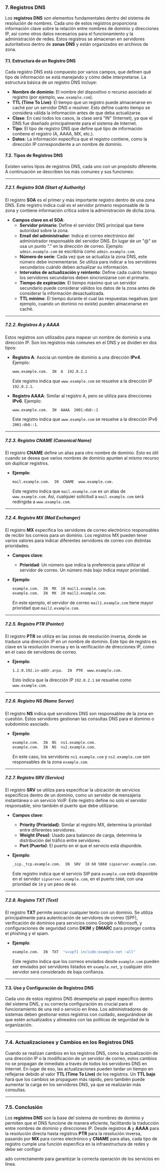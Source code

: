 ### **7. Registros DNS**

Los **registros DNS** son elementos fundamentales dentro del sistema de resolución de nombres. Cada uno de estos registros proporciona información clave sobre la relación entre nombres de dominio y direcciones IP, así como otros datos necesarios para el funcionamiento y la administración de redes. Estos registros se almacenan en servidores autoritativos dentro de **zonas DNS** y están organizados en archivos de zona.

#### **7.1. Estructura de un Registro DNS**

Cada registro DNS está compuesto por varios campos, que definen qué tipo de información se está manejando y cómo debe interpretarse. La estructura básica de un registro DNS incluye:

- **Nombre de dominio**: El nombre del dispositivo o recurso asociado al registro (por ejemplo, `www.example.com`).
- **TTL (Time To Live)**: El tiempo que un registro puede almacenarse en caché por un servidor DNS o resolver. Esto define cuánto tiempo se considera válida la información antes de que deba actualizarse.
- **Clase**: En casi todos los casos, la clase será "IN" (Internet), ya que el DNS fue diseñado principalmente para el sistema de Internet.
- **Tipo**: El tipo de registro DNS que define qué tipo de información contiene el registro (A, AAAA, MX, etc.).
- **Datos**: La información específica que el registro contiene, como la dirección IP correspondiente a un nombre de dominio.

#### **7.2. Tipos de Registros DNS**

Existen varios tipos de registros DNS, cada uno con un propósito diferente. A continuación se describen los más comunes y sus funciones:

---

##### **7.2.1. Registro SOA (Start of Authority)**

El registro **SOA** es el primer y más importante registro dentro de una zona DNS. Este registro indica cuál es el servidor primario responsable de la zona y contiene información crítica sobre la administración de dicha zona.

- **Campos clave en el SOA**:
  - **Servidor primario**: Define el servidor DNS principal que tiene autoridad sobre la zona.
  - **Email del administrador**: Indica el correo electrónico del administrador responsable del servidor DNS. En lugar de un "@" se usa un punto "." en la dirección de correo. Ejemplo: `admin.example.com` se escribiría como `admin.example.com`.
  - **Número de serie**: Cada vez que se actualiza la zona DNS, este número debe incrementarse. Se utiliza para indicar a los servidores secundarios cuándo deben actualizar su información.
  - **Intervalos de actualización y reintento**: Define cada cuánto tiempo los servidores secundarios deben sincronizarse con el primario.
  - **Tiempo de expiración**: El tiempo máximo que un servidor secundario puede considerar válidos los datos de la zona antes de considerar la información desactualizada.
  - **TTL mínimo**: El tiempo durante el cual las respuestas negativas (por ejemplo, cuando un dominio no existe) pueden almacenarse en caché.

---

##### **7.2.2. Registros A y AAAA**

Estos registros son utilizados para mapear un nombre de dominio a una dirección IP. Son los registros más comunes en el DNS y se dividen en dos tipos:

- **Registro A**: Asocia un nombre de dominio a una dirección **IPv4**. Ejemplo:
  ```bash
  www.example.com.  IN  A  192.0.2.1
  ```
  Este registro indica que `www.example.com` se resuelve a la dirección IP `192.0.2.1`.

- **Registro AAAA**: Similar al registro A, pero se utiliza para direcciones **IPv6**. Ejemplo:
  ```bash
  www.example.com.  IN  AAAA  2001:db8::1
  ```
  Este registro indica que `www.example.com` se resuelve a la dirección IPv6 `2001:db8::1`.

---

##### **7.2.3. Registro CNAME (Canonical Name)**

El registro **CNAME** define un alias para otro nombre de dominio. Esto es útil cuando se desea que varios nombres de dominio apunten al mismo recurso sin duplicar registros.

- **Ejemplo**:
  ```bash
  mail.example.com.  IN  CNAME  www.example.com.
  ```
  Este registro indica que `mail.example.com` es un alias de `www.example.com`. Así, cualquier solicitud a `mail.example.com` será redirigida a `www.example.com`.

---

##### **7.2.4. Registro MX (Mail Exchanger)**

El registro **MX** especifica los servidores de correo electrónico responsables de recibir los correos para un dominio. Los registros MX pueden tener varios valores para indicar diferentes servidores de correo con distintas prioridades.

- **Campos clave**:
  - **Prioridad**: Un número que indica la preferencia para utilizar el servidor de correo. Un número más bajo indica mayor prioridad.
  
- **Ejemplo**:
  ```bash
  example.com.  IN  MX  10 mail1.example.com.
  example.com.  IN  MX  20 mail2.example.com.
  ```
  En este ejemplo, el servidor de correo `mail1.example.com` tiene mayor prioridad que `mail2.example.com`.

---

##### **7.2.5. Registro PTR (Pointer)**

El registro **PTR** se utiliza en las zonas de resolución inversa, donde se traduce una dirección IP en un nombre de dominio. Este tipo de registro es clave en la resolución inversa y en la verificación de direcciones IP, como en el caso de servidores de correo.

- **Ejemplo**:
  ```bash
  1.2.0.192.in-addr.arpa.  IN  PTR  www.example.com.
  ```
  Esto indica que la dirección IP `192.0.2.1` se resuelve como `www.example.com`.

---

##### **7.2.6. Registro NS (Name Server)**

El registro **NS** indica qué servidores DNS son responsables de la zona en cuestión. Estos servidores gestionan las consultas DNS para el dominio o subdominio asociado.

- **Ejemplo**:
  ```bash
  example.com.  IN  NS  ns1.example.com.
  example.com.  IN  NS  ns2.example.com.
  ```
  En este caso, los servidores `ns1.example.com` y `ns2.example.com` son responsables de la zona `example.com`.

---

##### **7.2.7. Registro SRV (Service)**

El registro **SRV** se utiliza para especificar la ubicación de servicios específicos dentro de un dominio, como un servidor de mensajería instantánea o un servicio VoIP. Este registro define no solo el servidor responsable, sino también el puerto que debe utilizarse.

- **Campos clave**:
  - **Priority (Prioridad)**: Similar al registro MX, determina la prioridad entre diferentes servidores.
  - **Weight (Peso)**: Usado para balanceo de carga, determina la distribución del tráfico entre servidores.
  - **Port (Puerto)**: El puerto en el que el servicio está disponible.
  
- **Ejemplo**:
  ```bash
  _sip._tcp.example.com.  IN  SRV  10 60 5060 sipserver.example.com.
  ```
  Este registro indica que el servicio SIP para `example.com` está disponible en el servidor `sipserver.example.com`, en el puerto `5060`, con una prioridad de `10` y un peso de `60`.

---

##### **7.2.8. Registro TXT (Text)**

El registro **TXT** permite asociar cualquier texto con un dominio. Se utiliza principalmente para autenticación de servidores de correo (SPF), verificación de dominios para servicios como Google o Microsoft, y configuraciones de seguridad como **DKIM** y **DMARC** para proteger contra el phishing y el spam.

- **Ejemplo**:
  ```bash
  example.com.  IN  TXT  "v=spf1 include:example.net ~all"
  ```
  Este registro indica que los correos enviados desde `example.com` pueden ser enviados por servidores listados en `example.net`, y cualquier otro servidor será considerado de baja confianza.

---

#### **7.3. Uso y Configuración de Registros DNS**

Cada uno de estos registros DNS desempeña un papel específico dentro del sistema DNS, y su correcta configuración es crucial para el funcionamiento de una red o servicio en línea. Los administradores de sistemas deben gestionar estos registros con cuidado, asegurándose de que estén actualizados y alineados con las políticas de seguridad de la organización.

---

### **7.4. Actualizaciones y Cambios en los Registros DNS**

Cuando se realizan cambios en los registros DNS, como la actualización de una dirección IP o la modificación de un servidor de correo, estos cambios no se propagan de inmediato a través de todos los servidores DNS en Internet. En lugar de eso, las actualizaciones pueden tardar un tiempo en reflejarse debido al valor **TTL (Time To Live)** de los registros. Un **TTL bajo** hará que los cambios se propaguen más rápido, pero también puede aumentar la carga en los servidores DNS, ya que se realizarán más consultas.

---

### **7.5. Conclusión**

Los **registros DNS** son la base del sistema de nombres de dominio y permiten que el DNS funcione de manera eficiente, facilitando la traducción entre nombres de dominio y direcciones IP. Desde registros **A** y **AAAA** para la resolución directa hasta registros **PTR** para la resolución inversa, pasando por **MX** para correo electrónico y **CNAME** para alias, cada tipo de registro cumple una función específica en la infraestructura de redes y debe ser configur

ado correctamente para garantizar la correcta operación de los servicios en línea.

